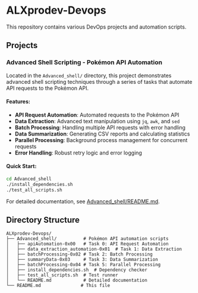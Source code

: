 # ALXprodev-Devops

This repository contains various DevOps projects and automation scripts.

## Projects

### Advanced Shell Scripting - Pokémon API Automation

Located in the `Advanced_shell/` directory, this project demonstrates advanced shell scripting techniques through a series of tasks that automate API requests to the Pokémon API.

#### Features:
- **API Request Automation**: Automated requests to the Pokémon API
- **Data Extraction**: Advanced text manipulation using `jq`, `awk`, and `sed`
- **Batch Processing**: Handling multiple API requests with error handling
- **Data Summarization**: Generating CSV reports and calculating statistics
- **Parallel Processing**: Background process management for concurrent requests
- **Error Handling**: Robust retry logic and error logging

#### Quick Start:
```bash
cd Advanced_shell
./install_dependencies.sh
./test_all_scripts.sh
```

For detailed documentation, see [Advanced_shell/README.md](Advanced_shell/README.md).

## Directory Structure

```
ALXprodev-Devops/
├── Advanced_shell/          # Pokémon API automation scripts
│   ├── apiAutomation-0x00   # Task 0: API Request Automation
│   ├── data_extraction_automation-0x01  # Task 1: Data Extraction
│   ├── batchProcessing-0x02 # Task 2: Batch Processing
│   ├── summaryData-0x03     # Task 3: Data Summarization
│   ├── batchProcessing-0x04 # Task 5: Parallel Processing
│   ├── install_dependencies.sh  # Dependency checker
│   ├── test_all_scripts.sh  # Test runner
│   └── README.md            # Detailed documentation
└── README.md               # This file
```

